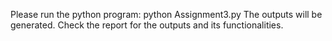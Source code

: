 Please run the python program:
	python Assignment3.py
The outputs will be generated. Check the report for the outputs and its functionalities.

